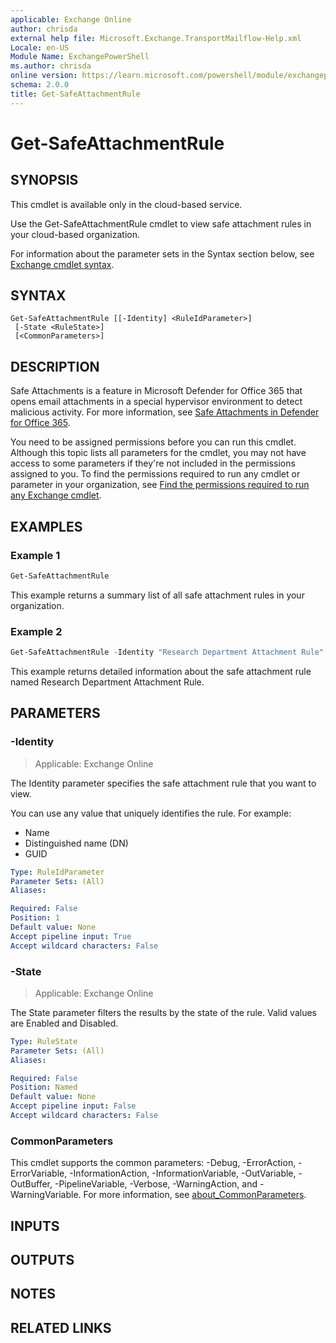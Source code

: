 ```yaml
---
applicable: Exchange Online
author: chrisda
external help file: Microsoft.Exchange.TransportMailflow-Help.xml
Locale: en-US
Module Name: ExchangePowerShell
ms.author: chrisda
online version: https://learn.microsoft.com/powershell/module/exchangepowershell/get-safeattachmentrule
schema: 2.0.0
title: Get-SafeAttachmentRule
---
```


# Get-SafeAttachmentRule

## SYNOPSIS
This cmdlet is available only in the cloud-based service.

Use the Get-SafeAttachmentRule cmdlet to view safe attachment rules in your cloud-based organization.

For information about the parameter sets in the Syntax section below, see [Exchange cmdlet syntax](https://learn.microsoft.com/powershell/exchange/exchange-cmdlet-syntax).

## SYNTAX

```
Get-SafeAttachmentRule [[-Identity] <RuleIdParameter>]
 [-State <RuleState>]
 [<CommonParameters>]
```

## DESCRIPTION
Safe Attachments is a feature in Microsoft Defender for Office 365 that opens email attachments in a special hypervisor environment to detect malicious activity. For more information, see [Safe Attachments in Defender for Office 365](https://learn.microsoft.com/defender-office-365/safe-attachments-about).

You need to be assigned permissions before you can run this cmdlet. Although this topic lists all parameters for the cmdlet, you may not have access to some parameters if they're not included in the permissions assigned to you. To find the permissions required to run any cmdlet or parameter in your organization, see [Find the permissions required to run any Exchange cmdlet](https://learn.microsoft.com/powershell/exchange/find-exchange-cmdlet-permissions).

## EXAMPLES

### Example 1
```powershell
Get-SafeAttachmentRule
```

This example returns a summary list of all safe attachment rules in your organization.

### Example 2
```powershell
Get-SafeAttachmentRule -Identity "Research Department Attachment Rule" | Format-List
```

This example returns detailed information about the safe attachment rule named Research Department Attachment Rule.

## PARAMETERS

### -Identity

> Applicable: Exchange Online

The Identity parameter specifies the safe attachment rule that you want to view.

You can use any value that uniquely identifies the rule. For example:

- Name
- Distinguished name (DN)
- GUID

```yaml
Type: RuleIdParameter
Parameter Sets: (All)
Aliases:

Required: False
Position: 1
Default value: None
Accept pipeline input: True
Accept wildcard characters: False
```

### -State

> Applicable: Exchange Online

The State parameter filters the results by the state of the rule. Valid values are Enabled and Disabled.

```yaml
Type: RuleState
Parameter Sets: (All)
Aliases:

Required: False
Position: Named
Default value: None
Accept pipeline input: False
Accept wildcard characters: False
```

### CommonParameters
This cmdlet supports the common parameters: -Debug, -ErrorAction, -ErrorVariable, -InformationAction, -InformationVariable, -OutVariable, -OutBuffer, -PipelineVariable, -Verbose, -WarningAction, and -WarningVariable. For more information, see [about_CommonParameters](https://go.microsoft.com/fwlink/p/?LinkID=113216).

## INPUTS

## OUTPUTS

## NOTES

## RELATED LINKS
